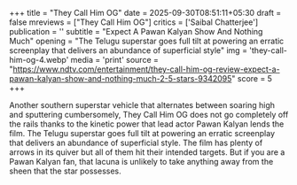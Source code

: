+++
title = "They Call Him OG"
date = 2025-09-30T08:51:11+05:30
draft = false
mreviews = ["They Call Him OG"]
critics = ['Saibal Chatterjee']
publication = ''
subtitle = "Expect A Pawan Kalyan Show And Nothing Much"
opening = "The Telugu superstar goes full tilt at powering an erratic screenplay that delivers an abundance of superficial style"
img = 'they-call-him-og-4.webp'
media = 'print'
source = "https://www.ndtv.com/entertainment/they-call-him-og-review-expect-a-pawan-kalyan-show-and-nothing-much-2-5-stars-9342095"
score = 5
+++

Another southern superstar vehicle that alternates between soaring high and sputtering cumbersomely, They Call Him OG does not go completely off the rails thanks to the kinetic power that lead actor Pawan Kalyan lends the film. The Telugu superstar goes full tilt at powering an erratic screenplay that delivers an abundance of superficial style. The film has plenty of arrows in its quiver but all of them hit their intended targets. But if you are a Pawan Kalyan fan, that lacuna is unlikely to take anything away from the sheen that the star possesses.
